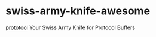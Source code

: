 # swiss-army-knife-awesome

[prototool](https://github.com/uber/prototool)
Your Swiss Army Knife for Protocol Buffers
